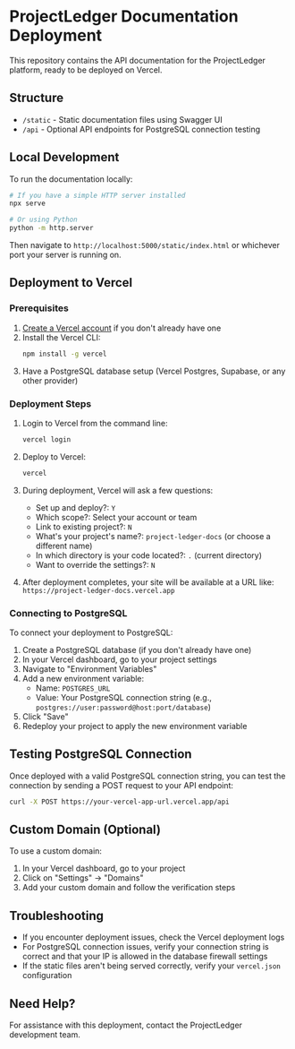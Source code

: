 # ProjectLedger Documentation Deployment

This repository contains the API documentation for the ProjectLedger platform, ready to be deployed on Vercel.

## Structure

- `/static` - Static documentation files using Swagger UI
- `/api` - Optional API endpoints for PostgreSQL connection testing

## Local Development

To run the documentation locally:

```bash
# If you have a simple HTTP server installed
npx serve

# Or using Python
python -m http.server
```

Then navigate to `http://localhost:5000/static/index.html` or whichever port your server is running on.

## Deployment to Vercel

### Prerequisites

1. [Create a Vercel account](https://vercel.com/signup) if you don't already have one
2. Install the Vercel CLI:
   ```bash
   npm install -g vercel
   ```
3. Have a PostgreSQL database setup (Vercel Postgres, Supabase, or any other provider)

### Deployment Steps

1. Login to Vercel from the command line:
   ```bash
   vercel login
   ```

2. Deploy to Vercel:
   ```bash
   vercel
   ```

3. During deployment, Vercel will ask a few questions:
   - Set up and deploy?: `Y`
   - Which scope?: Select your account or team
   - Link to existing project?: `N`
   - What's your project's name?: `project-ledger-docs` (or choose a different name)
   - In which directory is your code located?: `.` (current directory)
   - Want to override the settings?: `N`

4. After deployment completes, your site will be available at a URL like: `https://project-ledger-docs.vercel.app`

### Connecting to PostgreSQL

To connect your deployment to PostgreSQL:

1. Create a PostgreSQL database (if you don't already have one)
2. In your Vercel dashboard, go to your project settings
3. Navigate to "Environment Variables"
4. Add a new environment variable:
   - Name: `POSTGRES_URL`
   - Value: Your PostgreSQL connection string (e.g., `postgres://user:password@host:port/database`)
5. Click "Save"
6. Redeploy your project to apply the new environment variable

## Testing PostgreSQL Connection

Once deployed with a valid PostgreSQL connection string, you can test the connection by sending a POST request to your API endpoint:

```bash
curl -X POST https://your-vercel-app-url.vercel.app/api
```

## Custom Domain (Optional)

To use a custom domain:

1. In your Vercel dashboard, go to your project
2. Click on "Settings" → "Domains"
3. Add your custom domain and follow the verification steps

## Troubleshooting

- If you encounter deployment issues, check the Vercel deployment logs
- For PostgreSQL connection issues, verify your connection string is correct and that your IP is allowed in the database firewall settings
- If the static files aren't being served correctly, verify your `vercel.json` configuration

## Need Help?

For assistance with this deployment, contact the ProjectLedger development team. 